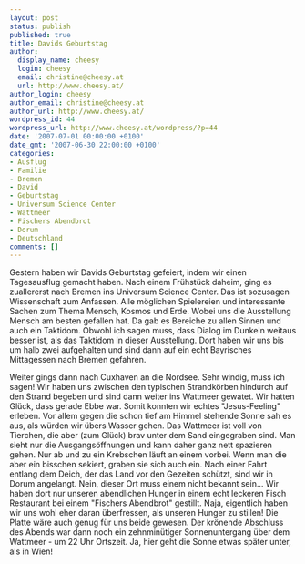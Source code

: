 ```yaml
---
layout: post
status: publish
published: true
title: Davids Geburtstag
author:
  display_name: cheesy
  login: cheesy
  email: christine@cheesy.at
  url: http://www.cheesy.at/
author_login: cheesy
author_email: christine@cheesy.at
author_url: http://www.cheesy.at/
wordpress_id: 44
wordpress_url: http://www.cheesy.at/wordpress/?p=44
date: '2007-07-01 00:00:00 +0100'
date_gmt: '2007-06-30 22:00:00 +0100'
categories:
- Ausflug
- Familie
- Bremen
- David
- Geburtstag
- Universum Science Center
- Wattmeer
- Fischers Abendbrot
- Dorum
- Deutschland
comments: []
---
```

<!--:de--><!-- 0-->Gestern haben wir Davids Geburtstag gefeiert, indem wir einen Tagesausflug gemacht haben. Nach einem Frühstück daheim, ging es zuallererst nach Bremen ins Universum Science Center. Das ist sozusagen Wissenschaft zum Anfassen. Alle möglichen Spielereien und interessante Sachen zum Thema Mensch, Kosmos und Erde. Wobei uns die Ausstellung Mensch am besten gefallen hat. Da gab es Bereiche zu allen Sinnen und auch ein Taktidom. Obwohl ich sagen muss, dass Dialog im Dunkeln weitaus besser ist, als das Taktidom in dieser Ausstellung. Dort haben wir uns bis um halb zwei aufgehalten und sind dann auf ein echt Bayrisches Mittagessen nach Bremen gefahren.
Weiter gings dann nach Cuxhaven an die Nordsee. Sehr windig, muss ich sagen! Wir haben uns zwischen den typischen Strandkörben hindurch auf den Strand begeben und sind dann weiter ins Wattmeer gewatet. Wir hatten Glück, dass gerade Ebbe war. Somit konnten wir echtes "Jesus-Feeling" erleben. Vor allem gegen die schon tief am Himmel stehende Sonne sah es aus, als würden wir übers Wasser gehen. Das Wattmeer ist voll von Tierchen, die aber (zum Glück) brav unter dem Sand eingegraben sind. Man sieht nur die Ausgangsöffnungen und kann daher ganz nett spazieren gehen. Nur ab und zu ein Krebschen läuft an einem vorbei. Wenn man die aber ein bisschen sekiert, graben sie sich auch ein.
Nach einer Fahrt entlang dem Deich, der das Land vor den Gezeiten schützt, sind wir in Dorum angelangt. Nein, dieser Ort muss einem nicht bekannt sein... Wir haben dort nur unseren abendlichen Hunger in einem echt leckeren Fisch Restaurant bei einem "Fischers Abendbrot" gestillt. Naja, eigentlich haben wir uns wohl eher daran überfressen, als unseren Hunger zu stillen! Die Platte wäre auch genug für uns beide gewesen.
Der krönende Abschluss des Abends war dann noch ein zehnminütiger Sonnenuntergang über dem Wattmeer - um 22 Uhr Ortszeit. Ja, hier geht die Sonne etwas später unter, als in Wien!
<!--:-->
